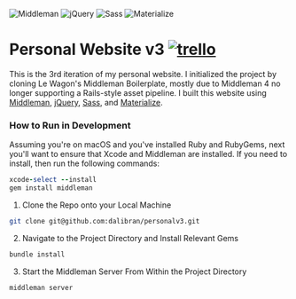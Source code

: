 ![Middleman](https://dl.dropboxusercontent.com/u/10661713/middleman.svg)
![jQuery](https://dl.dropboxusercontent.com/u/10661713/jquery.svg)
![Sass](https://dl.dropboxusercontent.com/u/10661713/sass-1.svg)
![Materialize](https://dl.dropboxusercontent.com/u/10661713/materialize.svg)

<h1> Personal Website v3
  <a href="https://trello.com/b/YaL6TiMg/personal-website-v3">
      <img src="https://img.shields.io/badge/%F0%9F%97%93-trello-blue.svg" alt="trello">
  </a>
</h1>

This is the 3rd iteration of my personal website. I initialized the project by cloning Le Wagon's Middleman Boilerplate, mostly due to Middleman 4 no longer supporting a Rails-style asset pipeline. I built this website using [Middleman](https://middlemanapp.com/), [jQuery](https://jquery.com/), [Sass](http://sass-lang.com/), and [Materialize](http://materializecss.com/).

<h3>How to Run in Development</h3>

Assuming you're on macOS and you've installed Ruby and RubyGems, next you'll want to ensure that Xcode and Middleman are installed. If you need to install, then run the following commands:

```ruby
xcode-select --install
gem install middleman
```

1. Clone the Repo onto your Local Machine

```zsh
git clone git@github.com:dalibran/personalv3.git
```

2. Navigate to the Project Directory and Install Relevant Gems

```zsh
bundle install
```

3. Start the Middleman Server From Within the Project Directory

```zsh
middleman server
```
